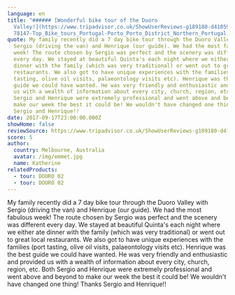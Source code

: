 ```yaml
---
language: en
title: "###### [Wonderful bike tour of the Duoro
  Valley!](https://www.tripadvisor.co.uk/ShowUserReviews-g189180-d4105907-r5254\
  78147-Top_Bike_tours_Portugal-Porto_Porto_District_Northern_Portugal.html)"
quote: My family recently did a 7 day bike tour through the Duoro Valley with
  Sergio (driving the van) and Henrique (our guide). We had the most fabulous
  week! The route chosen by Sergio was perfect and the scenery was different
  every day. We stayed at beautiful Quinta's each night where we either ate
  dinner with the family (which was very traditional) or went out to great local
  restaurants. We also got to have unique experiences with the families (port
  tasting, olive oil visits, palaeontology visits etc). Henrique was the best
  guide we could have wanted. He was very friendly and enthusiastic and provided
  us with a wealth of information about every city, church, region, etc. Both
  Sergio and Henrique were extremely professional and went above and beyond to
  make our week the best it could be! We wouldn't have changed one thing! Thanks
  Sergio and Henrique!!
date: 2017-09-17T23:00:00.000Z
showHome: false
reviewSource: https://www.tripadvisor.co.uk/ShowUserReviews-g189180-d4105907-r525478147-Top_Bike_tours_Portugal-Porto_Porto_District_Northern_Portugal.html
score: 5
author:
  country: Melbourne, Australia
  avatar: /img/emmet.jpg
  name: Katherine
relatedProducts:
  - tour: DOURO 02
  - tour: DOURO 02
---
```

My family recently did a 7 day bike tour through the Duoro Valley with Sergio (driving the van) and Henrique (our guide). We had the most fabulous week! The route chosen by Sergio was perfect and the scenery was different every day. We stayed at beautiful Quinta's each night where we either ate dinner with the family (which was very traditional) or went out to great local restaurants. We also got to have unique experiences with the families (port tasting, olive oil visits, palaeontology visits etc). Henrique was the best guide we could have wanted. He was very friendly and enthusiastic and provided us with a wealth of information about every city, church, region, etc. Both Sergio and Henrique were extremely professional and went above and beyond to make our week the best it could be! We wouldn't have changed one thing! Thanks Sergio and Henrique!!